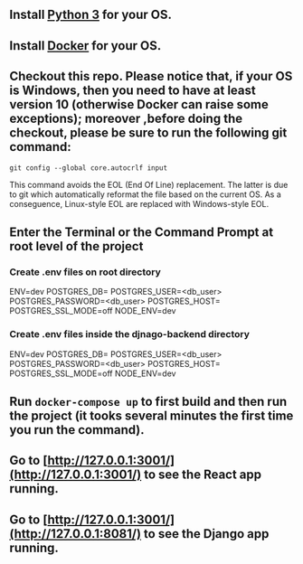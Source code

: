 
## Install [Python 3](https://www.python.org/) for your OS.

## Install [Docker](https://docs.docker.com/engine/installation/) for your OS. 

## Checkout this repo. Please notice that, if your OS is Windows, then you need to have at least version 10 (otherwise Docker can raise some exceptions); moreover ,before doing the checkout, please be sure to run the following git command:
  ```
  git config --global core.autocrlf input
  ```
  This command avoids the EOL (End Of Line) replacement. The latter is due to git which automatically reformat the file based on the current OS. As a conseguence, Linux-style EOL are replaced with Windows-style EOL.

## Enter the Terminal or the Command Prompt at root level of the project

### Create .env files on root directory 

ENV=dev
POSTGRES_DB=<dbname>
POSTGRES_USER=<db_user>
POSTGRES_PASSWORD=<db_user>
POSTGRES_HOST=<host>
POSTGRES_SSL_MODE=off
NODE_ENV=dev
  
  
### Create .env files inside the djnago-backend directory 

ENV=dev
POSTGRES_DB=<dbname>
POSTGRES_USER=<db_user>
POSTGRES_PASSWORD=<db_user>
POSTGRES_HOST=<host>
POSTGRES_SSL_MODE=off
NODE_ENV=dev  

## Run `docker-compose up` to first build and then run the project (it tooks several minutes the first time you run the command).

## Go to [http://127.0.0.1:3001/](http://127.0.0.1:3001/) to see the React app running.


## Go to [http://127.0.0.1:3001/](http://127.0.0.1:8081/) to see the Django app running.


